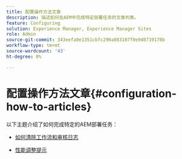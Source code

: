 ```yaml
---
title: 配置操作方法文章
description: 描述如何在AEM中完成特定部署任务的文章列表。
feature: Configuring
solution: Experience Manager, Experience Manager Sites
role: Admin
source-git-commit: 343eefa0e1351cbfc296a883107f0e9d8719178b
workflow-type: tm+mt
source-wordcount: '43'
ht-degree: 0%

---
```


# 配置操作方法文章{#configuration-how-to-articles}

以下主题介绍了如何完成特定的AEM部署任务：

<!--
* [How to Use the Log Viewer](https://helpx.adobe.com/experience-manager/kb/logsviewer.html)
-->

* [如何清除工作流和审核日志](https://experienceleague.adobe.com/en/docs/experience-cloud-kcs/kbarticles/ka-24590)

* [性能调整提示](/help/sites-deploying/configuring-performance.md)

<!--
* [How to Remove Features From the Welcome Screen](/help/sites-developing/customizing-the-welcome-console.md)

* [How to Turn Off the Location Tracker Feature](https://helpx.adobe.com/experience-manager/kb/turn-off-geolocation.html)
-->